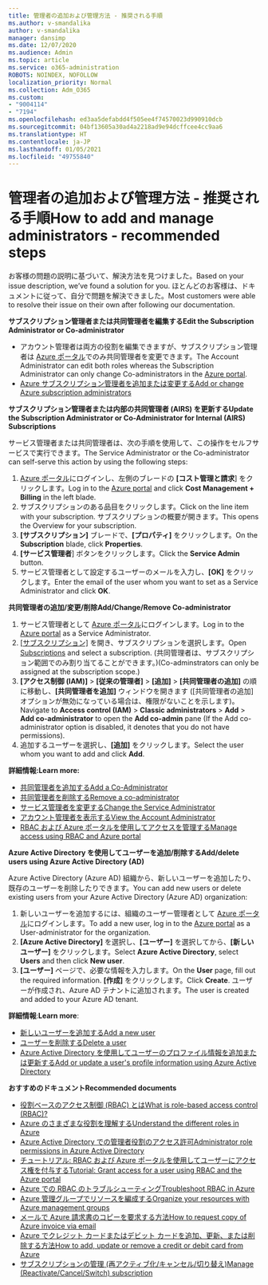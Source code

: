 ```yaml
---
title: 管理者の追加および管理方法 - 推奨される手順
ms.author: v-smandalika
author: v-smandalika
manager: dansimp
ms.date: 12/07/2020
ms.audience: Admin
ms.topic: article
ms.service: o365-administration
ROBOTS: NOINDEX, NOFOLLOW
localization_priority: Normal
ms.collection: Adm_O365
ms.custom:
- "9004114"
- "7194"
ms.openlocfilehash: ed3aa5defabdd4f505ee4f74570023d990910dcb
ms.sourcegitcommit: 04bf13605a30ad4a2218ad9e94dcffcee4cc9aa6
ms.translationtype: HT
ms.contentlocale: ja-JP
ms.lasthandoff: 01/05/2021
ms.locfileid: "49755840"
---
```

# <a name="how-to-add-and-manage-administrators---recommended-steps"></a><span data-ttu-id="fa847-102">管理者の追加および管理方法 - 推奨される手順</span><span class="sxs-lookup"><span data-stu-id="fa847-102">How to add and manage administrators - recommended steps</span></span>

<span data-ttu-id="fa847-103">お客様の問題の説明に基づいて、解決方法を見つけました。</span><span class="sxs-lookup"><span data-stu-id="fa847-103">Based on your issue description, we’ve found a solution for you.</span></span> <span data-ttu-id="fa847-104">ほとんどのお客様は、ドキュメントに従って、自分で問題を解決できました。</span><span class="sxs-lookup"><span data-stu-id="fa847-104">Most customers were able to resolve their issue on their own after following our documentation.</span></span>

<span data-ttu-id="fa847-105">**サブスクリプション管理者または共同管理者を編集する**</span><span class="sxs-lookup"><span data-stu-id="fa847-105">**Edit the Subscription Administrator or Co-administrator**</span></span>

- <span data-ttu-id="fa847-106">アカウント管理者は両方の役割を編集できますが、サブスクリプション管理者は [Azure ポータル](https://ms.portal.azure.com/#home)でのみ共同管理者を変更できます。</span><span class="sxs-lookup"><span data-stu-id="fa847-106">The Account Administrator can edit both roles whereas the Subscription Administrator can only change Co-administrators in the [Azure portal](https://ms.portal.azure.com/#home).</span></span>
- [<span data-ttu-id="fa847-107">Azure サブスクリプション管理者を追加または変更する</span><span class="sxs-lookup"><span data-stu-id="fa847-107">Add or change Azure subscription administrators</span></span>](https://docs.microsoft.com/azure/cost-management-billing/manage/add-change-subscription-administrator)

<span data-ttu-id="fa847-108">**サブスクリプション管理者または内部の共同管理者 (AIRS) を更新する**</span><span class="sxs-lookup"><span data-stu-id="fa847-108">**Update the Subscription Administrator or Co-Administrator for Internal (AIRS) Subscriptions**</span></span>

<span data-ttu-id="fa847-109">サービス管理者または共同管理者は、次の手順を使用して、この操作をセルフサービスで実行できます。</span><span class="sxs-lookup"><span data-stu-id="fa847-109">The Service Administrator or the Co-administrator can self-serve this action by using the following steps:</span></span>

1. <span data-ttu-id="fa847-110">[Azure ポータル](https://ms.portal.azure.com/#home)にログインし、左側のブレードの **[コスト管理と請求**] をクリックします。</span><span class="sxs-lookup"><span data-stu-id="fa847-110">Log in to the [Azure portal](https://ms.portal.azure.com/#home) and click **Cost Management + Billing** in the left blade.</span></span>
2. <span data-ttu-id="fa847-111">サブスクリプションのある品目をクリックします。</span><span class="sxs-lookup"><span data-stu-id="fa847-111">Click on the line item with your subscription.</span></span> <span data-ttu-id="fa847-112">サブスクリプションの概要が開きます。</span><span class="sxs-lookup"><span data-stu-id="fa847-112">This opens the Overview for your subscription.</span></span>
3. <span data-ttu-id="fa847-113">**[サブスクリプション]** ブレードで、**[プロパティ]** をクリックします。</span><span class="sxs-lookup"><span data-stu-id="fa847-113">On the **Subscription** blade, click **Properties**.</span></span> 
4. <span data-ttu-id="fa847-114">**[サービス管理者**] ボタンをクリックします。</span><span class="sxs-lookup"><span data-stu-id="fa847-114">Click the **Service Admin** button.</span></span>
5. <span data-ttu-id="fa847-115">サービス管理者として設定するユーザーのメールを入力し、**[OK]** をクリックします。</span><span class="sxs-lookup"><span data-stu-id="fa847-115">Enter the email of the user whom you want to set as a Service Administrator and click **OK**.</span></span>

<span data-ttu-id="fa847-116">**共同管理者の追加/変更/削除**</span><span class="sxs-lookup"><span data-stu-id="fa847-116">**Add/Change/Remove Co-administrator**</span></span>

1. <span data-ttu-id="fa847-117">サービス管理者として [Azure ポータル](https://ms.portal.azure.com/#home)にログインします。</span><span class="sxs-lookup"><span data-stu-id="fa847-117">Log in to the [Azure portal](https://ms.portal.azure.com/#home) as a Service Administrator.</span></span>
2. <span data-ttu-id="fa847-118">[[サブスクリプション]](https://ms.portal.azure.com/#blade/Microsoft_Azure_Billing/SubscriptionsBlade) を開き、サブスクリプションを選択します。</span><span class="sxs-lookup"><span data-stu-id="fa847-118">Open [Subscriptions](https://ms.portal.azure.com/#blade/Microsoft_Azure_Billing/SubscriptionsBlade) and select a subscription.</span></span> <span data-ttu-id="fa847-119">(共同管理者は、サブスクリプション範囲でのみ割り当てることができます。)</span><span class="sxs-lookup"><span data-stu-id="fa847-119">(Co-adminstrators can only be assigned at the subscription scope.)</span></span>
3. <span data-ttu-id="fa847-120">**[アクセス制御 (IAM)]** > **[従来の管理者]** > **[追加]** > **[共同管理者の追加]** の順に移動し、**[共同管理者を追加]** ウィンドウを開きます ([共同管理者の追加] オプションが無効になっている場合は、権限がないことを示します)。</span><span class="sxs-lookup"><span data-stu-id="fa847-120">Navigate to **Access control (IAM)** > **Classic administrators** > **Add** > **Add co-administrator** to open the **Add co-admin** pane (If the Add co-administrator option is disabled, it denotes that you do not have permissions).</span></span>
4. <span data-ttu-id="fa847-121">追加するユーザーを選択し、**[追加]** をクリックします。</span><span class="sxs-lookup"><span data-stu-id="fa847-121">Select the user whom you want to add and click **Add**.</span></span>

<span data-ttu-id="fa847-122">**詳細情報:**</span><span class="sxs-lookup"><span data-stu-id="fa847-122">**Learn more:**</span></span>
- [<span data-ttu-id="fa847-123">共同管理者を追加する</span><span class="sxs-lookup"><span data-stu-id="fa847-123">Add a Co-Administrator</span></span>](https://docs.microsoft.com/azure/role-based-access-control/classic-administrators)
- [<span data-ttu-id="fa847-124">共同管理者を削除する</span><span class="sxs-lookup"><span data-stu-id="fa847-124">Remove a co-administrator</span></span>](https://docs.microsoft.com/azure/role-based-access-control/classic-administrators)
- [<span data-ttu-id="fa847-125">サービス管理者を変更する</span><span class="sxs-lookup"><span data-stu-id="fa847-125">Change the Service Administrator</span></span>](https://docs.microsoft.com/azure/role-based-access-control/classic-administrators)
- [<span data-ttu-id="fa847-126">アカウント管理者を表示する</span><span class="sxs-lookup"><span data-stu-id="fa847-126">View the Account Administrator</span></span>](https://docs.microsoft.com/azure/role-based-access-control/classic-administrators)
- [<span data-ttu-id="fa847-127">RBAC および Azure ポータルを使用してアクセスを管理する</span><span class="sxs-lookup"><span data-stu-id="fa847-127">Manage access using RBAC and Azure portal</span></span>](https://docs.microsoft.com/azure/role-based-access-control/role-assignments-portal)

<span data-ttu-id="fa847-128">**Azure Active Directory を使用してユーザーを追加/削除する**</span><span class="sxs-lookup"><span data-stu-id="fa847-128">**Add/delete users using Azure Active Directory (AD)**</span></span>

<span data-ttu-id="fa847-129">Azure Active Directory (Azure AD) 組織から、新しいユーザーを追加したり、既存のユーザーを削除したりできます。</span><span class="sxs-lookup"><span data-stu-id="fa847-129">You can add new users or delete existing users from your Azure Active Directory (Azure AD) organization:</span></span>

1. <span data-ttu-id="fa847-130">新しいユーザーを追加するには、組織のユーザー管理者として [Azure ポータル](https://ms.portal.azure.com/#home)にログインします。</span><span class="sxs-lookup"><span data-stu-id="fa847-130">To add a new user, log in to the [Azure portal](https://ms.portal.azure.com/#home) as a User-administrator for the organization.</span></span>
2. <span data-ttu-id="fa847-131">**[Azure Active Directory]** を選択し、**[ユーザー]** を選択してから、**[新しいユーザー]** をクリックします。</span><span class="sxs-lookup"><span data-stu-id="fa847-131">Select **Azure Active Directory**, select **Users** and then click **New user**.</span></span>
3. <span data-ttu-id="fa847-132">**[ユーザー]** ページで、必要な情報を入力します。</span><span class="sxs-lookup"><span data-stu-id="fa847-132">On the **User** page, fill out the required information.</span></span> <span data-ttu-id="fa847-133">**[作成]** をクリックします。</span><span class="sxs-lookup"><span data-stu-id="fa847-133">Click **Create**.</span></span> <span data-ttu-id="fa847-134">ユーザーが作成され、Azure AD テナントに追加されます。</span><span class="sxs-lookup"><span data-stu-id="fa847-134">The user is created and added to your Azure AD tenant.</span></span>

<span data-ttu-id="fa847-135">**詳細情報**:</span><span class="sxs-lookup"><span data-stu-id="fa847-135">**Learn more**:</span></span>

- [<span data-ttu-id="fa847-136">新しいユーザーを追加する</span><span class="sxs-lookup"><span data-stu-id="fa847-136">Add a new user</span></span>](https://docs.microsoft.com/azure/active-directory/fundamentals/add-users-azure-active-directory)
- [<span data-ttu-id="fa847-137">ユーザーを削除する</span><span class="sxs-lookup"><span data-stu-id="fa847-137">Delete a user</span></span>](https://docs.microsoft.com/azure/active-directory/fundamentals/add-users-azure-active-directory)
- [<span data-ttu-id="fa847-138">Azure Active Directory を使用してユーザーのプロファイル情報を追加または更新する</span><span class="sxs-lookup"><span data-stu-id="fa847-138">Add or update a user's profile information using Azure Active Directory</span></span>](https://docs.microsoft.com/azure/active-directory/fundamentals/active-directory-users-profile-azure-portal)

<span data-ttu-id="fa847-139">**おすすめのドキュメント**</span><span class="sxs-lookup"><span data-stu-id="fa847-139">**Recommended documents**</span></span>

- [<span data-ttu-id="fa847-140">役割ベースのアクセス制御 (RBAC) とは</span><span class="sxs-lookup"><span data-stu-id="fa847-140">What is role-based access control (RBAC)?</span></span>](https://docs.microsoft.com/azure/role-based-access-control/overview)
- [<span data-ttu-id="fa847-141">Azure のさまざまな役割を理解する</span><span class="sxs-lookup"><span data-stu-id="fa847-141">Understand the different roles in Azure</span></span>](https://docs.microsoft.com/azure/role-based-access-control/rbac-and-directory-admin-roles)
- [<span data-ttu-id="fa847-142">Azure Active Directory での管理者役割のアクセス許可</span><span class="sxs-lookup"><span data-stu-id="fa847-142">Administrator role permissions in Azure Active Directory</span></span>](https://docs.microsoft.com/azure/active-directory/roles/permissions-reference)
- [<span data-ttu-id="fa847-143">チュートリアル: RBAC および Azure ポータルを使用してユーザーにアクセス権を付与する</span><span class="sxs-lookup"><span data-stu-id="fa847-143">Tutorial: Grant access for a user using RBAC and the Azure portal</span></span>](https://docs.microsoft.com/azure/role-based-access-control/quickstart-assign-role-user-portal)
- [<span data-ttu-id="fa847-144">Azure での RBAC のトラブルシューティング</span><span class="sxs-lookup"><span data-stu-id="fa847-144">Troubleshoot RBAC in Azure</span></span>](https://docs.microsoft.com/azure/role-based-access-control/troubleshooting)
- [<span data-ttu-id="fa847-145">Azure 管理グループでリソースを編成する</span><span class="sxs-lookup"><span data-stu-id="fa847-145">Organize your resources with Azure management groups</span></span>](https://docs.microsoft.com/azure/governance/management-groups/overview)
- [<span data-ttu-id="fa847-146">メールで Azure 請求書のコピーを要求する方法</span><span class="sxs-lookup"><span data-stu-id="fa847-146">How to request copy of Azure invoice via email</span></span>](https://azure.microsoft.com/ja-JP/blog/azure-email-invoices/)
- [<span data-ttu-id="fa847-147">Azure でクレジット カードまたはデビット カードを追加、更新、または削除する方法</span><span class="sxs-lookup"><span data-stu-id="fa847-147">How to add, update or remove a credit or debit card from Azure</span></span>](https://docs.microsoft.com/azure/cost-management-billing/manage/change-credit-card)
- [<span data-ttu-id="fa847-148">サブスクリプションの管理 (再アクティブ化/キャンセル/切り替え)</span><span class="sxs-lookup"><span data-stu-id="fa847-148">Manage (Reactivate/Cancel/Switch) subscription</span></span>](https://docs.microsoft.com/azure/cost-management-billing/manage/subscription-disabled)



